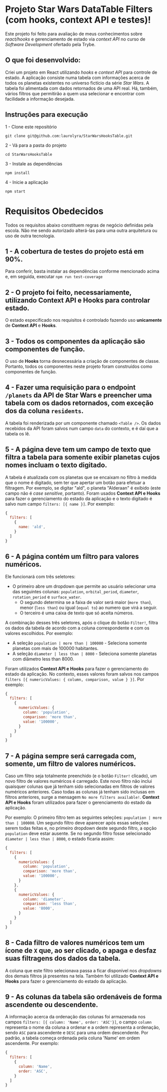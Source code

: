 # Projeto Star Wars DataTable Filters (com hooks, context API e testes)!

Este projeto foi feito para avaliação de meus conhecimentos sobre _react/hooks_ e gerenciamento de estado via _context API_ no curso de _Software Development_ ofertado pela Trybe.

## O que foi desenvolvido:

Criei um projeto em React utilizando _hooks_ e _context API_ para controle de estado. A aplicação consiste numa tabela com informações acerca de todos os planetas existentes no universo fictício da série _Star Wars_. A tabela foi alimentada com dados retornados de uma API real. Há, também, vários filtros que permitirão a quem usa selecionar e encontrar com facilidade a informação desejada.

## Instruções para execução

1 - Clone este repositório

`git clone git@github.com:laurolyra/StarWarsHooksTable.git`

2 - Vá para a pasta do projeto

`cd StarWarsHooksTable`

3 - Instale as dependências

`npm install`

4 - Inicie a aplicação

`npm start`

# Requisitos Obedecidos

Todos os requisitos abaixo constituem regras de negócio definidas pela escola. Não me sendo autorizado alterá-las para uma outra arquitetura ou uso de outra tecnologia.

## 1 - A cobertura de testes do projeto está em 90%.

Para conferir, basta instalar as dependências conforme mencionado acima e, em seguida, executar `npm run test-coverage`

## 2 - O projeto foi feito, necessariamente, utilizando Context API e Hooks para controlar estado.

O estado especificado nos requisitos é controlado fazendo uso **unicamente** de **Context API** e **Hooks**.

## 3 - Todos os componentes da aplicação são componentes de função.

O uso de **Hooks** torna desnecessária a criação de componentes de classe. Portanto, todos os componentes neste projeto foram construídos como componentes de função.

## 4 - Fazer uma requisição para o endpoint `/planets` da API de Star Wars e preencher uma tabela com os dados retornados, com exceção dos da coluna `residents`.

A tabela foi renderizada por um componente chamado `<Table />`. Os dados recebidos da API foram salvos num campo `data` do contexto, e é daí que a tabela os lê.

## 5 - A página deve tem um campo de texto que filtra a tabela para somente exibir planetas cujos nomes incluam o texto digitado.

A tabela é atualizada com os planetas que se encaixam no filtro à medida que o nome é digitado, sem ter que apertar um botão para efetuar a filtragem. Por exemplo, se digitar "ald", o planeta "Alderaan" é exibido (este campo não é _case sensitive_, portanto). Foram usados **Context API e Hooks** para fazer o gerenciamento do estado da aplicação e o texto digitado é salvo num campo `filters: [{ name }]`. Por exemplo:

```javascript
{
  filters: [
    {
      name: 'ald',
    }
  ]
}
```

## 6 - A página contém um filtro para valores numéricos.

Ele funcionará com três seletores:

- O primeiro abre um dropdown que permite ao usuário selecionar uma das seguintes colunas: `population`, `orbital_period`, `diameter`, `rotation_period` e `surface_water`.
  - O segundo determina se a faixa de valor será maior (`more than`), menor (`less than`) ou igual (`equal to`) ao numero que virá a seguir.
  - O terceiro é uma caixa de texto que só aceita números.

A combinação desses três seletores, após o clique do botão `Filter!`, filtra os dados da tabela de acordo com a coluna correspondente e com os valores escolhidos. Por exemplo:
  - A seleção `population | more than | 100000` - Seleciona somente planetas com mais de 100000 habitantes.
  - A seleção `diameter | less than | 8000` - Seleciona somente planetas com diâmetro less than 8000.

Foram utilizados **Context API e Hooks** para fazer o gerenciamento do estado da aplicação. No contexto, esses valores foram salvos nos campos `filters [{ numericValues: { column, comparison, value } }]`. Por exemplo:

```javascript
{
  filters: [
    {
      numericValues: {
        column: 'population',
        comparison: 'more than',
        value: '100000',
      }
    }
  ]
}
```

## 7 - A página sempre será carregada com, somente, um filtro de valores numéricos.

Caso um filtro seja totalmente preenchido (e o botão `Filter!` clicado), um novo filtro de valores numéricos é carregado. Este novo filtro não inclui quaisquer colunas que já tenham sido selecionadas em filtros de valores numéricos anteriores. Caso todas as colunas já tenham sido inclusas em filtros anteriores, surge a mensagem `No more filters available!`. **Context API e Hooks** foram utilizados para fazer o gerenciamento do estado da aplicação.

Por exemplo: O primeiro filtro tem as seguintes seleções: `population | more than | 100000`. Um segundo filtro deve aparecer após essas seleções serem todas feitas e, no primeiro dropdown deste segundo filtro, a opção `population` deve estar ausente. Se no segundo filtro fosse selecionado `diameter | less than | 8000`, o estado ficaria assim:

```javascript
{
  filters: [
    {
      numericValues: {
        column: 'population',
        comparison: 'more than',
        value: '100000',
      }
    },
    {
      numericValues: {
        column: 'diameter',
        comparison: 'less than',
        value: '8000',
      }
    }
  ]
}
```

## 8 - Cada filtro de valores numéricos tem um ícone de `X` que, ao ser clicado, o apaga e desfaz suas filtragens dos dados da tabela.

A coluna que este filtro selecionava passa a ficar disponível nos _dropdowns_ dos demais filtros já presentes na tela. Também foi utilizado **Context API e Hooks** para fazer o gerenciamento do estado da aplicação.

## 9 - As colunas da tabela são ordenáveis de forma ascendente ou descendente.

A informação acerca da ordenação das colunas foi armazenada nos campos `filters: [{ column: 'Name', order: 'ASC'}]`, o campo `column` representa o nome da coluna a ordenar e a ordem representa a ordenação, sendo `ASC` para ascendente e `DESC` para uma ordem descendente. Por padrão, a tabela começa ordenada pela coluna 'Name' em ordem ascendente. Por exemplo:

```javascript
{
  filters: [
    {
      column: 'Name',
      order: 'ASC',
    }
  ]
}
```
